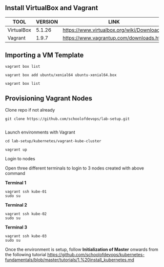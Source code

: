 ## Install VirtualBox and Vagrant

| TOOL  | VERSION  |  LINK |
|---|---|---|
| VirtualBox  |   5.1.26  |   https://www.virtualbox.org/wiki/Downloads |
| Vagrant  | 1.9.7   | https://www.vagrantup.com/downloads.html   |  




## Importing a  VM Template

```
vagrant box list

vagrant box add ubuntu/xenial64 ubuntu-xenial64.box

vagrant box list

```

## Provisioning Vagrant Nodes

Clone repo if not already

```
git clone https://github.com/schoolofdevops/lab-setup.git


```

Launch environments with Vagrant

```
cd lab-setup/kubernetes/vagrant-kube-cluster

vagrant up

```

Login to nodes

Open three different terminals to login to 3 nodes created with above command

**Terminal 1**
```
vagrant ssh kube-01
sudo su

```
**Terminal 2**

```
vagrant ssh kube-02
sudo su
```

**Terminal 3**

```
vagrant ssh kube-03
sudo su
```


Once the environment is setup, follow **Initialization of Master** onwards from the following tutorial
https://github.com/schoolofdevops/kubernetes-fundamentals/blob/master/tutorials/1.%20install_kubernetes.md
